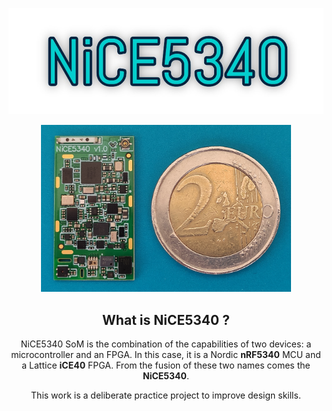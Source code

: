 ![alt text](https://github.com/ProDesLab/NiCE5340_V1.0-SoM/blob/main/Media/NiCE5340%20header%20logo%20w.jpg)
<center><img src="https://github.com/ProDesLab/NiCE5340_V1.0-SoM/blob/main/Media/1714388781094.jpg" width="400">

## What is NiCE5340 ?
NiCE5340 SoM is the combination of the capabilities of two devices: a microcontroller and an FPGA.
In this case, it is a Nordic **nRF5340** MCU and a Lattice **iCE40** FPGA. From the fusion of these two names comes the **NiCE5340**.

This work is a deliberate practice project to improve design skills.
